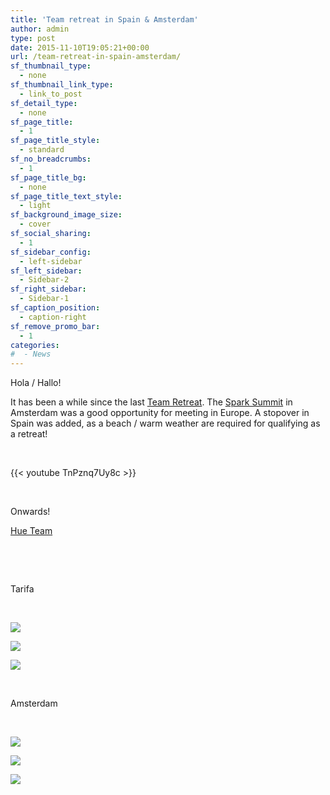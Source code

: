 ```yaml
---
title: 'Team retreat in Spain & Amsterdam'
author: admin
type: post
date: 2015-11-10T19:05:21+00:00
url: /team-retreat-in-spain-amsterdam/
sf_thumbnail_type:
  - none
sf_thumbnail_link_type:
  - link_to_post
sf_detail_type:
  - none
sf_page_title:
  - 1
sf_page_title_style:
  - standard
sf_no_breadcrumbs:
  - 1
sf_page_title_bg:
  - none
sf_page_title_text_style:
  - light
sf_background_image_size:
  - cover
sf_social_sharing:
  - 1
sf_sidebar_config:
  - left-sidebar
sf_left_sidebar:
  - Sidebar-2
sf_right_sidebar:
  - Sidebar-1
sf_caption_position:
  - caption-right
sf_remove_promo_bar:
  - 1
categories:
#  - News
---
```


Hola / Hallo!

It has been a while since the last [Team Retreat][1]. The [Spark Summit][2] in Amsterdam was a good opportunity for meeting in Europe. A stopover in Spain was added, as a beach / warm weather are required for qualifying as a retreat!

&nbsp;

{{< youtube TnPznq7Uy8c >}}

&nbsp;

Onwards!

[Hue Team][3]

&nbsp;

&nbsp;

Tarifa

&nbsp;

[<img src="https://cdn.gethue.com/uploads/2015/11/IMG_5441-1024x768.jpg"  />][4]

[<img src="https://cdn.gethue.com/uploads/2015/11/2015-10-13-17.31.41-1024x768.jpg"  />][5]

[<img src="https://cdn.gethue.com/uploads/2015/11/2015-10-14-20.45.16-806x1024.jpg"  />][6]

&nbsp;

Amsterdam

&nbsp;

[<img src="https://cdn.gethue.com/uploads/2015/11/2015-10-26-16.48.01-1024x768.jpg"  />][7]

[<img src="https://cdn.gethue.com/uploads/2015/11/IMG_5690-1024x768.jpg"  />][8]

[<img src="https://cdn.gethue.com/uploads/2015/11/2015-10-26-14.46.50-1024x768.jpg"  />][9]

[1]: https://gethue.com/team-retreat-in-israel/
[2]: https://gethue.com/spark-summit-europe-building-a-rest-job-server-for-interactive-spark-as-a-service/
[3]: https://twitter.com/gethue
[4]: https://cdn.gethue.com/uploads/2015/11/IMG_5441.jpg
[5]: https://cdn.gethue.com/uploads/2015/11/2015-10-13-17.31.41.jpg
[6]: https://cdn.gethue.com/uploads/2015/11/2015-10-14-20.45.16.jpg
[7]: https://cdn.gethue.com/uploads/2015/11/2015-10-26-16.48.01.jpg
[8]: https://cdn.gethue.com/uploads/2015/11/IMG_5690.jpg
[9]: https://cdn.gethue.com/uploads/2015/11/2015-10-26-14.46.50.jpg
